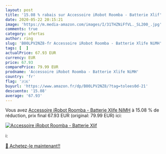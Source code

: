 ```yaml
---
layout: post
title: '15.08 % rabais sur Accessoire iRobot Roomba - Batterie Xlif'
date: 2020-05-22 20:15:21
image: 'https://m.media-amazon.com/images/I/31THZNiFfVL._SL200_.jpg'
comments: true
category: ofertas
author: ring
slug: 'B00LPV2NZ8-fr Accessoire iRobot Roomba - Batterie Xlife NiMH'
tags: [  ]
actualPrice: 67.93 EUR
currency: EUR
price: 67.93
comparePrice: 79.99 EUR
prodname: 'Accessoire iRobot Roomba - Batterie Xlife NiMH'
country: 'fr'
flag: '🇫🇷'
buyurl: 'https://www.amazon.fr/dp/B00LPV2NZ8/?tag=tolees0d-21'
descuento: '15.08'
average: '67.93'
---
```


Vous avez [Accessoire iRobot Roomba - Batterie Xlife NiMH](https://www.amazon.fr/dp/B00LPV2NZ8/?tag=tolees0d-21)  à  15.08 % de réduction, prix final  67.93 EUR (original: 79.99 EUR) ici:

[![Accessoire iRobot Roomba - Batterie Xlif](https://m.media-amazon.com/images/I/31THZNiFfVL._SL200_.jpg)](https://www.amazon.fr/dp/B00LPV2NZ8/?tag=tolees0d-21)

ℹ️:


[🛒 Achetez-le maintenant!!](https://www.amazon.fr/dp/B00LPV2NZ8/?tag=tolees0d-21)
